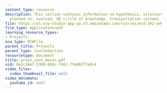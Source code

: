 ```yaml
---
content_type: resource
description: This section contains information on hypothesis, structured vs. unstructured,
  planned vs. evolved, EB circle of knowledge, transportation systems.
file: https://ol-ocw-studio-app-qa.s3.amazonaws.com/courses/esd-342-advanced-system-architecture-spring-2006/0e2c24e753696b6cf462f7ed6277edc4_pres2_cent_decen.pdf
file_type: application/pdf
learning_resource_types:
- Projects
ocw_type: OCWFile
parent_title: Projects
parent_type: CourseSection
resourcetype: Document
title: pres2_cent_decen.pdf
uid: 0e2c24e7-5369-6b6c-f462-f7ed6277edc4
video_files:
  video_thumbnail_file: null
video_metadata:
  youtube_id: null
---
```

